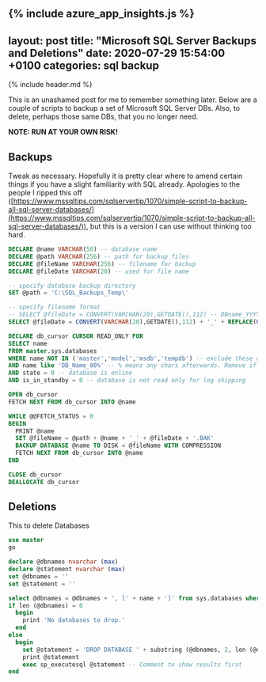 {% include azure_app_insights.js %}
---
layout: post
title:  "Microsoft SQL Server Backups and Deletions"
date:   2020-07-29 15:54:00 +0100
categories: sql backup
---

{% include header.md %}

This is an unashamed post for me to remember something later. Below are a couple of scripts to backup a set of Microsoft SQL Server DBs. Also, to delete, perhaps those same DBs, that you no longer need.

**NOTE: RUN AT YOUR OWN RISK!**

## Backups

Tweak as necessary. Hopefully it is pretty clear where to amend certain things if you have a slight familiarity with SQL already. Apologies to the people I ripped this off ([https://www.mssqltips.com/sqlservertip/1070/simple-script-to-backup-all-sql-server-databases/](https://www.mssqltips.com/sqlservertip/1070/simple-script-to-backup-all-sql-server-databases/)), but this is a version I can use without thinking too hard.

```sql
DECLARE @name VARCHAR(50) -- database name
DECLARE @path VARCHAR(256) -- path for backup files
DECLARE @fileName VARCHAR(256) -- filename for backup
DECLARE @fileDate VARCHAR(20) -- used for file name

-- specify database backup directory
SET @path = 'C:\SQL_Backups_Temp\'

-- specify filename format
-- SELECT @fileDate = CONVERT(VARCHAR(20),GETDATE(),112) -- DBname_YYYYDDMM.BAK
SELECT @fileDate = CONVERT(VARCHAR(20),GETDATE(),112) + '_' + REPLACE(CONVERT(VARCHAR(20),GETDATE(),108),':','') -- DBname_YYYYDDMM_HHMMSS.BAK

DECLARE db_cursor CURSOR READ_ONLY FOR
SELECT name
FROM master.sys.databases
WHERE name NOT IN ('master','model','msdb','tempdb') -- exclude these databases
AND name like 'DB_Name_00%' -- % means any chars afterwards. Remove if no filter needed
AND state = 0 -- database is online
AND is_in_standby = 0 -- database is not read only for log shipping

OPEN db_cursor
FETCH NEXT FROM db_cursor INTO @name

WHILE @@FETCH_STATUS = 0
BEGIN
  PRINT @name
  SET @fileName = @path + @name + '_' + @fileDate + '.BAK'
  BACKUP DATABASE @name TO DISK = @fileName WITH COMPRESSION
  FETCH NEXT FROM db_cursor INTO @name
END

CLOSE db_cursor
DEALLOCATE db_cursor
```

## Deletions

This to delete Databases

```sql
use master
go

declare @dbnames nvarchar (max)
declare @statement nvarchar (max)
set @dbnames = ''
set @statement = ''

select @dbnames = @dbnames + ', [' + name + ']' from sys.databases where name like 'DB_Name_00%'
if len (@dbnames) = 0
  begin
    print 'No databases to drop.'
  end
else
  begin
    set @statement = 'DROP DATABASE ' + substring (@dbnames, 2, len (@dbnames)) -- The 2 is just to ignore the ', ' from the select above
    print @statement
    exec sp_executesql @statement -- Comment to show results first
end
```